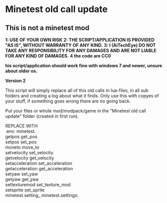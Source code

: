 # Minetest old call update
## This is not a minetest mod
**1: USE OF YOUR OWN RISK**
**2: THE SCRIPT/APPLICATION IS PROVIDED "AS IS", WITHOUT WARRANTY OF ANY KIND.**
**3: I (AiTechEye) DO NOT TAKE ANY RESPONSIBILITY FOR ANY DAMAGES AND ARE NOT LIABLE FOR ANY KIND OF DAMAGES.**
**4 the code are CC0**

**his script/application should work fine with windows 7 and newer, unsure about older os.**

**Version 2**

This script will simply replace all of this old calls in lua-files, in all sub folders and creating a log about what it finds.
Only use this with copyes of your stuff, if something goes wrong there are no going back.


Put your files or whole mod/modpack/game in the "Minetest old call update" folder (created in first run).


REPLACE		WITH<br>
.env:		minetest.<br>
getpos		get_pos<br>
setpos		set_pos<br>
moveto		move_to<br>
setvelocity	set_velocity<br>
getvelocity	get_velocity<br>
setacceleration	set_acceleration<br>
getacceleration	get_acceleration<br>
setyaw		set_yaw<br>
getyaw		get_yaw<br>
settexturemod	set_texture_mod<br>
setsprite		set_sprite<br>
minetest.setting_	minetest.settings:<br>
